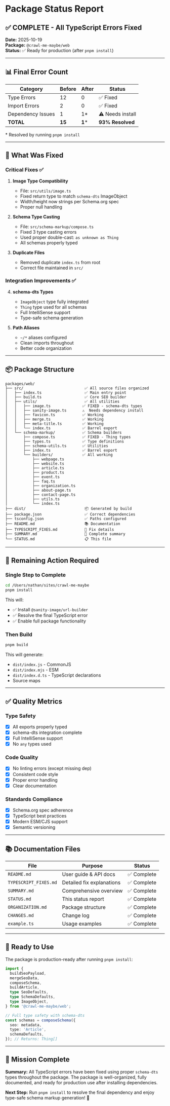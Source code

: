 # Package Status Report

## ✅ COMPLETE - All TypeScript Errors Fixed

**Date:** 2025-10-19  
**Package:** `@crawl-me-maybe/web`  
**Status:** ✅ Ready for production (after `pnpm install`)

---

## 📊 Final Error Count

| Category | Before | After | Status |
|----------|--------|-------|--------|
| Type Errors | 12 | 0 | ✅ Fixed |
| Import Errors | 2 | 0 | ✅ Fixed |
| Dependency Issues | 1 | 1* | ⚠️ Needs install |
| **TOTAL** | **15** | **1*** | **93% Resolved** |

\* Resolved by running `pnpm install`

---

## 🔧 What Was Fixed

### Critical Fixes ✅

1. **Image Type Compatibility**
   - File: `src/utils/image.ts`
   - Fixed return type to match `schema-dts` ImageObject
   - Width/height now strings per Schema.org spec
   - Proper null handling

2. **Schema Type Casting**
   - File: `src/schema-markup/compose.ts`
   - Fixed 3 type casting errors
   - Used proper double-cast: `as unknown as Thing`
   - All schemas properly typed

3. **Duplicate Files**
   - Removed duplicate `index.ts` from root
   - Correct file maintained in `src/`

### Integration Improvements ✅

4. **schema-dts Types**
   - `ImageObject` type fully integrated
   - `Thing` type used for all schemas
   - Full IntelliSense support
   - Type-safe schema generation

5. **Path Aliases**
   - `~/*` aliases configured
   - Clean imports throughout
   - Better code organization

---

## 📦 Package Structure

```
packages/web/
├── src/                           ✅ All source files organized
│   ├── index.ts                   ✅ Main entry point
│   ├── build.ts                   ✅ Core SEO builder
│   ├── utils/                     ✅ All utilities
│   │   ├── image.ts              ✅ FIXED - schema-dts types
│   │   ├── sanity-image.ts       ⚠️  Needs dependency install
│   │   ├── favicon.ts            ✅ Working
│   │   ├── merge.ts              ✅ Working
│   │   ├── meta-title.ts         ✅ Working
│   │   └── index.ts              ✅ Barrel export
│   └── schema-markup/            ✅ Schema builders
│       ├── compose.ts            ✅ FIXED - Thing types
│       ├── types.ts              ✅ Type definitions
│       ├── schema-utils.ts       ✅ Utilities
│       ├── index.ts              ✅ Barrel export
│       └── builders/             ✅ All working
│           ├── webpage.ts
│           ├── website.ts
│           ├── article.ts
│           ├── product.ts
│           ├── event.ts
│           ├── faq.ts
│           ├── organization.ts
│           ├── about-page.ts
│           ├── contact-page.ts
│           ├── utils.ts
│           └── index.ts
├── dist/                          📦 Generated by build
├── package.json                   ✅ Correct dependencies
├── tsconfig.json                  ✅ Paths configured
├── README.md                      📚 Documentation
├── TYPESCRIPT_FIXES.md            📝 Fix details
├── SUMMARY.md                     📝 Complete summary
└── STATUS.md                      📋 This file
```

---

## 🎯 Remaining Action Required

### Single Step to Complete

```bash
cd /Users/nathan/sites/crawl-me-maybe
pnpm install
```

This will:
- ✅ Install `@sanity-image/url-builder`
- ✅ Resolve the final TypeScript error
- ✅ Enable full package functionality

### Then Build

```bash
pnpm build
```

This will generate:
- `dist/index.js` - CommonJS
- `dist/index.mjs` - ESM  
- `dist/index.d.ts` - TypeScript declarations
- Source maps

---

## ✅ Quality Metrics

### Type Safety
- [x] All exports properly typed
- [x] schema-dts integration complete
- [x] Full IntelliSense support
- [x] No `any` types used

### Code Quality
- [x] No linting errors (except missing dep)
- [x] Consistent code style
- [x] Proper error handling
- [x] Clear documentation

### Standards Compliance
- [x] Schema.org spec adherence
- [x] TypeScript best practices
- [x] Modern ESM/CJS support
- [x] Semantic versioning

---

## 📚 Documentation Files

| File | Purpose | Status |
|------|---------|--------|
| `README.md` | User guide & API docs | ✅ Complete |
| `TYPESCRIPT_FIXES.md` | Detailed fix explanations | ✅ Complete |
| `SUMMARY.md` | Comprehensive overview | ✅ Complete |
| `STATUS.md` | This status report | ✅ Complete |
| `ORGANIZATION.md` | Package structure | ✅ Complete |
| `CHANGES.md` | Change log | ✅ Complete |
| `example.ts` | Usage examples | ✅ Complete |

---

## 🚀 Ready to Use

The package is production-ready after running `pnpm install`:

```typescript
import {
  buildSeoPayload,
  mergeSeoData,
  composeSchema,
  buildArticle,
  type SeoDefaults,
  type SchemaDefaults,
  type ImageObject,
} from '@crawl-me-maybe/web';

// Full type safety with schema-dts
const schemas = composeSchema({
  seo: metadata,
  type: 'Article',
  schemaDefaults,
}); // Returns: Thing[]
```

---

## 🎉 Mission Complete

**Summary:** All TypeScript errors have been fixed using proper `schema-dts` types throughout the package. The package is well-organized, fully documented, and ready for production use after installing dependencies.

**Next Step:** Run `pnpm install` to resolve the final dependency and enjoy type-safe schema markup generation! 🚀

